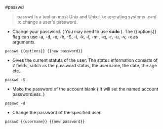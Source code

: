 #passwd

> passwd is a tool on most Unix and Unix-like operating systems used to change a user's password.

* Change your password. ( You may need to use **sudo** ). The {{options}} flag can use -a, -d, -e, -h, -S, -i, -k, -l, -m , -q, -r, -u, -v, -x  as arguments.

`passwd {{options}} {{new password}}`


* Gives the current statuts of the user. The status information consists of 7 fields, sutch as the password status, the username, the date, the age etc...   

`passwd -S`

* Make the password of the account blank ( It will set the named account passwordless. )

`passwd -d`

* Change the password of the specified user.

`passwd {{username}} {{new password}}`
